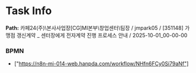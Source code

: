 # Task Info

**Path:** 카페24(주)\본사사업장\[CG]MI본부\창업센터\팀장 / jmpark05 / [351148] 가맹점 갱신계약 _ 센터장에게 전자계약 진행 프로세스 안내 / 2025-10-01_00-00-00

### BPMN
- ["https://n8n-mi-014-web.hanpda.com/workflow/NHfn6FCy0Si79aNf"]

